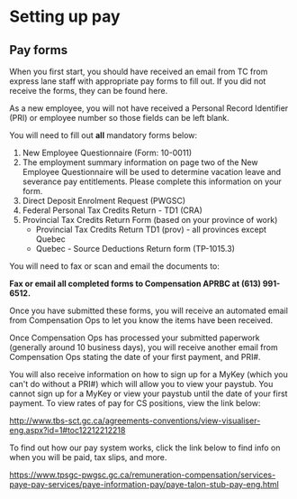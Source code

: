 # Setting up pay #

## Pay forms ##
When you first start, you should have received an email from TC from express lane staff with appropriate pay forms to fill out. If you did not receive the forms, they can be found here.

As a new employee, you will not have received a Personal Record Identifier (PRI) or employee number so those fields can be left blank.

You will need to fill out **all** mandatory forms below:

1. New Employee Questionnaire (Form: 10-0011)
2. The employment summary information on page two of the New Employee Questionnaire will be used to determine vacation leave and severance pay entitlements. Please complete this information on your form.
3. Direct Deposit Enrolment Request (PWGSC)
4. Federal Personal Tax Credits Return - TD1 (CRA)
5. Provincial Tax Credits Return Form (based on your province of work)  
    * Provincial Tax Credits Return TD1 (prov) - all provinces except Quebec
    * Quebec - Source Deductions Return form (TP-1015.3)

You will need to fax or scan and email the documents to:

**Fax or email all completed forms to Compensation APRBC at (613) 991-6512.**

Once you have submitted these forms, you will receive an automated email from Compensation Ops to let you know the items have been received.

Once Compensation Ops has processed your submitted paperwork (generally around 10 business days), you will receive another email from Compensation Ops stating the date of your first payment, and PRI#. 

You will also receive information on how to sign up for a MyKey (which you can't do without a PRI#) which will allow you to view your paystub. You cannot sign up for a MyKey or view your paystub until the date of your first payment. 
To view rates of pay for CS positions, view the link below:

http://www.tbs-sct.gc.ca/agreements-conventions/view-visualiser-eng.aspx?id=1#toc12212212218

To find out how our pay system works, click the link below to find info on when you will be paid, tax slips, and more. 

https://www.tpsgc-pwgsc.gc.ca/remuneration-compensation/services-paye-pay-services/paye-information-pay/paye-talon-stub-pay-eng.html


